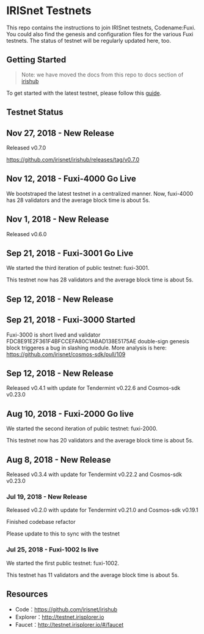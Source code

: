 
# IRISnet Testnets

This repo contains the instructions to join IRISnet testnets, Codename:Fuxi. You could also find the genesis and configuration files for the various Fuxi testnets. The status of testnet will be regularly updated here, too. 

## Getting Started

> Note: we have moved the docs from this repo to docs section of [irishub](https://github.com/irisnet/irishub/tree/master/docs/get-started)

To get started with the latest testnet, please follow this [guide](https://github.com/irisnet/irishub/blob/master/docs/get-started/README.md).

## Testnet Status

## Nov 27, 2018 - New Release

Released v0.7.0

https://github.com/irisnet/irishub/releases/tag/v0.7.0

## Nov 12, 2018 - Fuxi-4000 Go Live

We bootstraped the latest testnet in a centralized manner. Now, fuxi-4000 has 28 validators and the average block time is about 5s.


## Nov 1, 2018 - New Release
Released v0.6.0

## Sep 21, 2018 - Fuxi-3001 Go Live

We started the third iteration of public testnet: fuxi-3001.

This testnet now has 28 validators and the average block time is about 5s. 


## Sep 12, 2018 - New Release


## Sep 21, 2018 - Fuxi-3000 Started

Fuxi-3000 is short lived and validator FDC8E91E2F361F4BFCCEFA80C1ABAD138E5175AE double-sign genesis block triggeres a bug in slashing module. More analysis is here: https://github.com/irisnet/cosmos-sdk/pull/109

## Sep 12, 2018 - New Release

Released v0.4.1 with update for Tendermint v0.22.6 and Cosmos-sdk v0.23.0


## Aug 10, 2018 - Fuxi-2000 Go live

We started the second iteration of public testnet: fuxi-2000.

This testnet now has 20 validators and the average block time is about 5s. 


## Aug 8, 2018 - New Release

Released v0.3.4 with update for Tendermint v0.22.2 and Cosmos-sdk v0.23.0

### Jul 19, 2018 - New Release

Released v0.2.0 with update for Tendermint v0.21.0 and Cosmos-sdk v0.19.1

Finished codebase refactor 

Please update to this to sync with the testnet

### Jul 25, 2018 - Fuxi-1002 Is live

We started the first public testnet: fuxi-1002.

This testnet has 11 validators and the average block time is about 5s. 


## Resources

* Code：https://github.com/irisnet/irishub
* Explorer：http://testnet.irisplorer.io 
* Faucet：http://testnet.irisplorer.io/#/faucet

